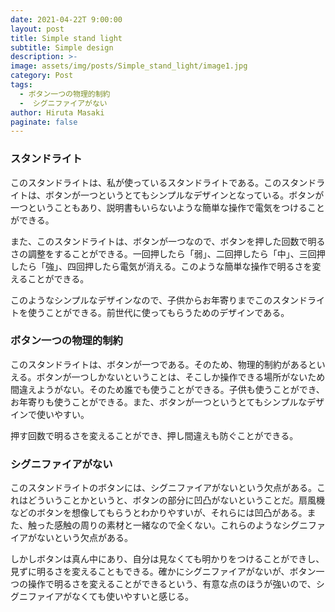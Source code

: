```yaml
---
date: 2021-04-22T 9:00:00
layout: post
title: Simple stand light
subtitle: Simple design
description: >-
image: assets/img/posts/Simple_stand_light/image1.jpg
category: Post
tags: 
  - ボタン一つの物理的制約
  -  シグニファイアがない
author: Hiruta Masaki
paginate: false
---
```


### スタンドライト
このスタンドライトは、私が使っているスタンドライトである。このスタンドライトは、ボタンが一つというとてもシンプルなデザインとなっている。ボタンが一つということもあり、説明書もいらないような簡単な操作で電気をつけることができる。

また、このスタンドライトは、ボタンが一つなので、ボタンを押した回数で明るさの調整をすることができる。一回押したら「弱」、二回押したら「中」、三回押したら「強」、四回押したら電気が消える。このような簡単な操作で明るさを変えることができる。

このようなシンプルなデザインなので、子供からお年寄りまでこのスタンドライトを使うことができる。前世代に使ってもらうためのデザインである。

### ボタン一つの物理的制約
このスタンドライトは、ボタンが一つである。そのため、物理的制約があるといえる。ボタンが一つしかないということは、そこしか操作できる場所がないため間違えようがない。そのため誰でも使うことができる。子供も使うことができ、お年寄りも使うことができる。また、ボタンが一つというとてもシンプルなデザインで使いやすい。

押す回数で明るさを変えることができ、押し間違えも防ぐことができる。

### シグニファイアがない
 このスタンドライトのボタンには、シグニファイアがないという欠点がある。これはどういうことかというと、ボタンの部分に凹凸がないということだ。扇風機などのボタンを想像してもらうとわかりやすいが、それらには凹凸がある。また、触った感触の周りの素材と一緒なので全くない。これらのようなシグニファイアがないという欠点がある。

 しかしボタンは真ん中にあり、自分は見なくても明かりをつけることができし、見ずに明るさを変えることもできる。確かにシグニファイアがないが、ボタン一つの操作で明るさを変えることができるという、有意な点のほうが強いので、シグニファイアがなくても使いやすいと感じる。
